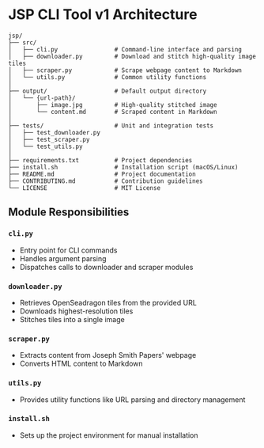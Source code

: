 # JSP CLI Tool v1 Architecture

```
jsp/
├── src/
│   ├── cli.py                # Command-line interface and parsing
│   ├── downloader.py         # Download and stitch high-quality image tiles
│   ├── scraper.py            # Scrape webpage content to Markdown
│   └── utils.py              # Common utility functions
│
├── output/                   # Default output directory
│   └── {url-path}/
│       ├── image.jpg         # High-quality stitched image
│       └── content.md        # Scraped content in Markdown
│
├── tests/                    # Unit and integration tests
│   ├── test_downloader.py
│   ├── test_scraper.py
│   └── test_utils.py
│
├── requirements.txt          # Project dependencies
├── install.sh                # Installation script (macOS/Linux)
├── README.md                 # Project documentation
├── CONTRIBUTING.md           # Contribution guidelines
└── LICENSE                   # MIT License
```

## Module Responsibilities

### `cli.py`

* Entry point for CLI commands
* Handles argument parsing
* Dispatches calls to downloader and scraper modules

### `downloader.py`

* Retrieves OpenSeadragon tiles from the provided URL
* Downloads highest-resolution tiles
* Stitches tiles into a single image

### `scraper.py`

* Extracts content from Joseph Smith Papers' webpage
* Converts HTML content to Markdown

### `utils.py`

* Provides utility functions like URL parsing and directory management

### `install.sh`

* Sets up the project environment for manual installation

